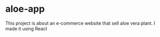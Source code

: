 # aloe-app

This project is about an e-commerce website that sell aloe vera plant. I made it using React
